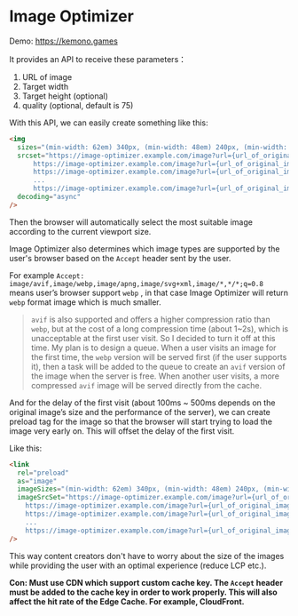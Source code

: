 # Image Optimizer

Demo: https://kemono.games

It provides an API to receive these parameters：

1. URL of image
2. Target width
3. Target height (optional)
4. quality (optional, default is 75)

With this API, we can easily create something like this:

```html
<img
  sizes="(min-width: 62em) 340px, (min-width: 48em) 240px, (min-width: 30em) 720px, 720px"
  srcset="https://image-optimizer.example.com/image?url={url_of_original_image}&w=16&q=75 16w,
      https://image-optimizer.example.com/image?url={url_of_original_image}&w=32&q=75 32w,
      https://image-optimizer.example.com/image?url={url_of_original_image}&w=48&q=75 48w,
      ...
      https://image-optimizer.example.com/image?url={url_of_original_image}&w=3840&q=75 3840w"
  decoding="async"
/>
```

Then the browser will automatically select the most suitable image according to the current viewport size.

Image Optimizer also determines which image types are supported by the user's browser based on the `Accept` header sent by the user.

For example `Accept: image/avif,image/webp,image/apng,image/svg+xml,image/*,*/*;q=0.8` means user’s browser support `webp` , in that case Image Optimizer will return `webp` format image which is much smaller.

> `avif` is also supported and offers a higher compression ratio than `webp`, but at the cost of a long compression time (about 1~2s), which is unacceptable at the first user visit. So I decided to turn it off at this time. My plan is to design a queue. When a user visits an image for the first time, the `webp` version will be served first (if the user supports it), then a task will be added to the queue to create an `avif` version of the image when the server is free.  When another user visits, a more compressed `avif` image will be served directly from the cache.
> 

And for the delay of the first visit (about 100ms ~ 500ms depends on the original image’s size and the performance of the server), we can create preload tag for the image so that the browser will start trying to load the image very early on. This will offset the delay of the first visit.

Like this:

```html
<link
  rel="preload"
  as="image"
  imageSizes="(min-width: 62em) 340px, (min-width: 48em) 240px, (min-width: 30em) 720px, 720px"
  imageSrcSet="https://image-optimizer.example.com/image?url={url_of_original_image}&w=16&q=75 16w,
    https://image-optimizer.example.com/image?url={url_of_original_image}&w=32&q=75 32w,
    https://image-optimizer.example.com/image?url={url_of_original_image}&w=48&q=75 48w,
    ...
    https://image-optimizer.example.com/image?url={url_of_original_image}&w=3840&q=75 3840w"
/>
```

This way content creators don't have to worry about the size of the images while providing the user with an optimal experience (reduce LCP etc.).

**Con: Must use CDN which support custom cache key. The `Accept` header must be added to the cache key in order to work properly. This will also affect the hit rate of the Edge Cache. For example, CloudFront.**
